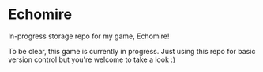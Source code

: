 # Echomire
In-progress storage repo for my game, Echomire!


 To be clear, this game is currently in progress. Just using this repo for basic version control but you're welcome to take a look :)
